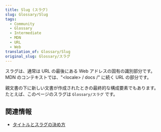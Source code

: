 ```yaml
---
title: Slug (スラグ)
slug: Glossary/Slug
tags:
  - Community
  - Glossary
  - Intermediate
  - MDN
  - URL
  - Web
translation_of: Glossary/Slug
original_slug: Glossary/スラグ
---
```

スラグは、通常は URL の最後にある Web アドレスの固有の識別部分です。
MDN のコンテキストでは、"\<locale> / docs /" に続く URL の部分です。

親文書の下に新しい文書が作成されたときの最終的な構成要素でもあります。
たとえば、このページのスラグは `Glossary/スラグ` です。

## 関連情報

- [タイトルとスラグの決め方](/ja/docs/MDN/Contribute/Guidelines/Writing_style_guide#タイトルとスラグの決め方)
